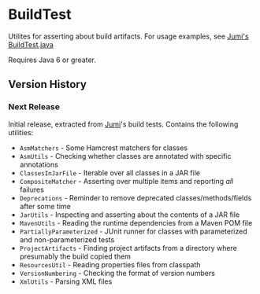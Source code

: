 BuildTest
=========

Utilites for asserting about build artifacts. For usage examples, see
[Jumi's BuildTest.java](https://github.com/orfjackal/jumi/blob/master/end-to-end-tests/src/test/java/fi/jumi/test/BuildTest.java)

Requires Java 6 or greater.


Version History
---------------

### Next Release

Initial release, extracted from [Jumi](http://jumi.fi/)'s build tests.
Contains the following utilities:

- `AsmMatchers` - Some Hamcrest matchers for classes
- `AsmUtils` - Checking whether classes are annotated with specific annotations
- `ClassesInJarFile` - Iterable over all classes in a JAR file
- `CompositeMatcher` - Asserting over multiple items and reporting *all* failures
- `Deprecations` - Reminder to remove deprecated classes/methods/fields after some time
- `JarUtils` - Inspecting and asserting about the contents of a JAR file
- `MavenUtils` - Reading the runtime dependencies from a Maven POM file
- `PartiallyParameterized` - JUnit runner for classes with parameterized and non-parameterized tests
- `ProjectArtifacts` - Finding project artifacts from a directory where presumably the build copied them
- `ResourcesUtil` - Reading properties files from classpath
- `VersionNumbering` - Checking the format of version numbers
- `XmlUtils` - Parsing XML files
